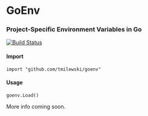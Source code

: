# GoEnv
### Project-Specific Environment Variables in Go

[![Build Status](https://travis-ci.org/tmilewski/goenv.svg?branch=master)](https://travis-ci.org/tmilewski/goenv)


#### Import
`import "github.com/tmilewski/goenv"`

#### Usage
`goenv.Load()`


More info coming soon.
